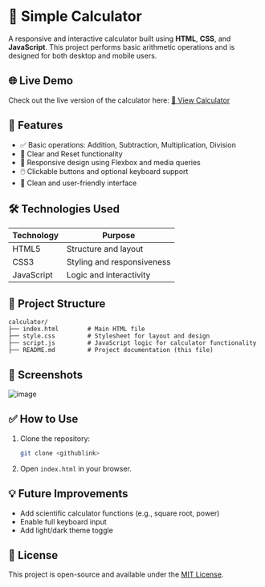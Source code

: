 # 🔢 Simple Calculator

A responsive and interactive calculator built using **HTML**, **CSS**, and **JavaScript**. This project performs basic arithmetic operations and is designed for both desktop and mobile users.

## 🌐 Live Demo

Check out the live version of the calculator here: [🔗 View Calculator](https://amazingguicalculator.netlify.app/)

## 🚀 Features

* ✅ Basic operations: Addition, Subtraction, Multiplication, Division
* 🧼 Clear and Reset functionality
* 📱 Responsive design using Flexbox and media queries
* 🖱️ Clickable buttons and optional keyboard support
* 🎨 Clean and user-friendly interface

## 🛠️ Technologies Used

| Technology | Purpose                    |
| ---------- | -------------------------- |
| HTML5      | Structure and layout       |
| CSS3       | Styling and responsiveness |
| JavaScript | Logic and interactivity    |

## 📂 Project Structure

```
calculator/
├── index.html        # Main HTML file
├── style.css         # Stylesheet for layout and design
├── script.js         # JavaScript logic for calculator functionality
├── README.md         # Project documentation (this file)
```

## 📸 Screenshots
![image](https://github.com/user-attachments/assets/f48c00dc-1709-4c3e-b6fe-710fa720ad6d)

## ✅ How to Use

1. Clone the repository:
   ```bash
   git clone <githublink>
   ```
2. Open `index.html` in your browser.

## 💡 Future Improvements

* Add scientific calculator functions (e.g., square root, power)
* Enable full keyboard input
* Add light/dark theme toggle

## 📄 License

This project is open-source and available under the [MIT License](LICENSE).
